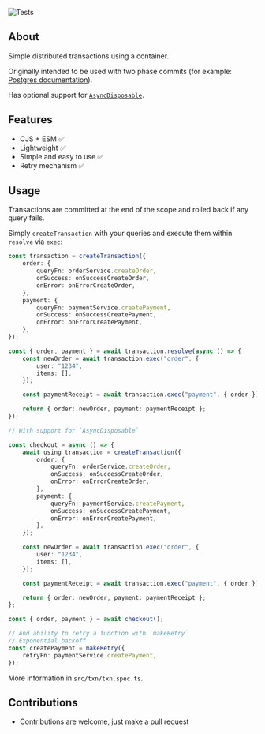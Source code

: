 ![Tests](https://github.com/nmathew98/txn/actions/workflows/main.yml/badge.svg)

## About

Simple distributed transactions using a container.

Originally intended to be used with two phase commits (for example: [Postgres documentation](https://www.postgresql.org/docs/current/two-phase.html#TWO-PHASE)).

Has optional support for [`AsyncDisposable`](https://github.com/tc39/proposal-explicit-resource-management).

## Features

-   CJS + ESM ✅
-   Lightweight ✅
-   Simple and easy to use ✅
-   Retry mechanism ✅

## Usage

Transactions are committed at the end of the scope and rolled back if any query fails.

Simply `createTransaction` with your queries and execute them within `resolve` via `exec`:

```typescript
const transaction = createTransaction({
	order: {
		queryFn: orderService.createOrder,
		onSuccess: onSuccessCreateOrder,
		onError: onErrorCreateOrder,
	},
	payment: {
		queryFn: paymentService.createPayment,
		onSuccess: onSuccessCreatePayment,
		onError: onErrorCreatePayment,
	},
});

const { order, payment } = await transaction.resolve(async () => {
	const newOrder = await transaction.exec("order", {
		user: "1234",
		items: [],
	});

	const paymentReceipt = await transaction.exec("payment", { order });

	return { order: newOrder, payment: paymentReceipt };
});

// With support for `AsyncDisposable`

const checkout = async () => {
	await using transaction = createTransaction({
		order: {
			queryFn: orderService.createOrder,
			onSuccess: onSuccessCreateOrder,
			onError: onErrorCreateOrder,
		},
		payment: {
			queryFn: paymentService.createPayment,
			onSuccess: onSuccessCreatePayment,
			onError: onErrorCreatePayment,
		},
	});

	const newOrder = await transaction.exec("order", {
		user: "1234",
		items: [],
	});

	const paymentReceipt = await transaction.exec("payment", { order });

	return { order: newOrder, payment: paymentReceipt };
};

const { order, payment } = await checkout();

// And ability to retry a function with `makeRetry`
// Exponential backoff
const createPayment = makeRetry({
	retryFn: paymentService.createPayment,
});
```

More information in `src/txn/txn.spec.ts`.

## Contributions

-   Contributions are welcome, just make a pull request
